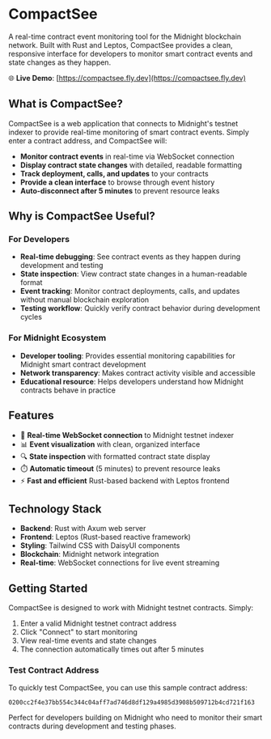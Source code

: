 # CompactSee

A real-time contract event monitoring tool for the Midnight blockchain network. Built with Rust and Leptos, CompactSee provides a clean, responsive interface for developers to monitor smart contract events and state changes as they happen.

🌐 **Live Demo**: [https://compactsee.fly.dev](https://compactsee.fly.dev)

## What is CompactSee?

CompactSee is a web application that connects to Midnight's testnet indexer to provide real-time monitoring of smart contract events. Simply enter a contract address, and CompactSee will:

- **Monitor contract events** in real-time via WebSocket connection
- **Display contract state changes** with detailed, readable formatting
- **Track deployment, calls, and updates** to your contracts
- **Provide a clean interface** to browse through event history
- **Auto-disconnect after 5 minutes** to prevent resource leaks

## Why is CompactSee Useful?

### For Developers
- **Real-time debugging**: See contract events as they happen during development and testing
- **State inspection**: View contract state changes in a human-readable format
- **Event tracking**: Monitor contract deployments, calls, and updates without manual blockchain exploration
- **Testing workflow**: Quickly verify contract behavior during development cycles

### For Midnight Ecosystem
- **Developer tooling**: Provides essential monitoring capabilities for Midnight smart contract development
- **Network transparency**: Makes contract activity visible and accessible
- **Educational resource**: Helps developers understand how Midnight contracts behave in practice

## Features

- 🔗 **Real-time WebSocket connection** to Midnight testnet indexer
- 📊 **Event visualization** with clean, organized interface
- 🔍 **State inspection** with formatted contract state display
- ⏱️ **Automatic timeout** (5 minutes) to prevent resource leaks
- ⚡ **Fast and efficient** Rust-based backend with Leptos frontend

## Technology Stack

- **Backend**: Rust with Axum web server
- **Frontend**: Leptos (Rust-based reactive framework)
- **Styling**: Tailwind CSS with DaisyUI components
- **Blockchain**: Midnight network integration
- **Real-time**: WebSocket connections for live event streaming

## Getting Started

CompactSee is designed to work with Midnight testnet contracts. Simply:

1. Enter a valid Midnight testnet contract address
2. Click "Connect" to start monitoring
3. View real-time events and state changes
4. The connection automatically times out after 5 minutes

### Test Contract Address

To quickly test CompactSee, you can use this sample contract address:
```
0200cc2f4e37bb554c344c04aff7ad746d8df129a4985d3908b509712b4cd721f163
```

Perfect for developers building on Midnight who need to monitor their smart contracts during development and testing phases.
